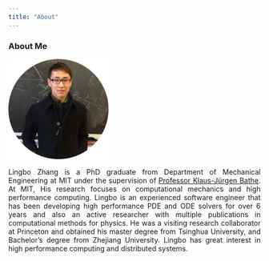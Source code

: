 ```yaml
---
title: "About"
---
```


### About Me
<img src="/assets/LingboZhang.png" alt="drawing" width="200"/>
<p align="justify">
Lingbo Zhang is a PhD graduate from Department of Mechanical Engineering at MIT under the supervision of <a href="http://meche.mit.edu/people/faculty/kjb%40mit.edu">Professor Klaus-Jürgen Bathe</a>. At MIT, His research focuses on computational mechanics and high performance computing. Lingbo is an experienced software engineer that has been developing high performance PDE and ODE solvers for over 6 years and also an active researcher with multiple publications in computational methods for physics. He was a visiting research collaborator at Princeton and obtained his master degree from Tsinghua University, and Bachelor’s degree from Zhejiang University. Lingbo has great interest in high performance computing and distributed systems.
</p>


